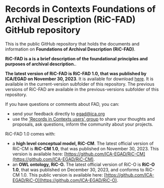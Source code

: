 # Records in Contexts Foundations of Archival Description (RiC-FAD) GitHub repository

This is the public GitHub repository that holds the documents and information on **Foundations of Archival Description (RiC-FAD)**.

**RiC-FAD is a is a brief description of the foundational principles and purposes of archival description.**.

**The latest version of RiC-FAD is RiC-FAD 1.0, that was published by ICA/EGAD on November 30, 2023**. It is available for download [here](https://github.com/ICA-EGAD/RiC-FAD/releases/tag/v1.0). 
It is available in the current-version subfolder of this repository. The previous versions of RiC-FAD are available in the previous-versions subfolder of this repository.

If you have questions or comments about FAD, you can:
- send your feedback directly to egad@ica.org
- use the ['Records in Contexts users' group](https://groups.google.com/g/Records_in_Contexts_users) to share your thoughts and proposals, ask questions, inform the community about your projects.

RiC-FAD 1.0 comes with:
- a **high level conceptual model, RiC-CM**. The latest official version of RiC-CM is **RiC-CM 1.0**, that was published on November 30, 2023. This version is available here: [https://github.com/ICA-EGAD/RiC-CM](https://github.com/ICA-EGAD/RiC-CM).
- an **OWL ontology, RiC-O.**
The latest official version of RiC-O is **RiC-O 1.0**, that was published on December 30, 2023, and conforms to RiC-CM 1.0. This public version is available here: [https://github.com/ICA-EGAD/RiC-O](https://github.com/ICA-EGAD/RiC-O). 
